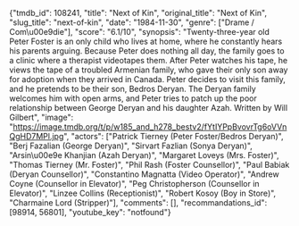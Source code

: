 {"tmdb_id": 108241, "title": "Next of Kin", "original_title": "Next of Kin", "slug_title": "next-of-kin", "date": "1984-11-30", "genre": ["Drame / Com\u00e9die"], "score": "6.1/10", "synopsis": "Twenty-three-year old Peter Foster is an only child who lives at home, where he constantly hears his parents arguing. Because Peter does nothing all day, the family goes to a clinic where a therapist videotapes them. After Peter watches his tape, he views the tape of a troubled Armenian family, who gave their only son away for adoption when they arrived in Canada. Peter decides to visit this family, and he pretends to be their son, Bedros Deryan. The Deryan family welcomes him with open arms, and Peter tries to patch up the poor relationship between George Deryan and his daughter Azah. Written by Will Gilbert", "image": "https://image.tmdb.org/t/p/w185_and_h278_bestv2/fYtIYPpBvovrTg6oVVnQgHD7MPl.jpg", "actors": ["Patrick Tierney (Peter Foster/Bedros Deryan)", "Berj Fazalian (George Deryan)", "Sirvart Fazlian (Sonya Deryan)", "Arsin\u00e9e Khanjian (Azah Deryan)", "Margaret Loveys (Mrs. Foster)", "Thomas Tierney (Mr. Foster)", "Phil Rash (Foster Counsellor)", "Paul Babiak (Deryan Counsellor)", "Constantino Magnatta (Video Operator)", "Andrew Coyne (Counsellor in Elevator)", "Peg Christopherson (Counsellor in Elevator)", "Linzee Collins (Receptionist)", "Robert Kosoy (Boy in Store)", "Charmaine Lord (Stripper)"], "comments": [], "recommandations_id": [98914, 56801], "youtube_key": "notfound"}
